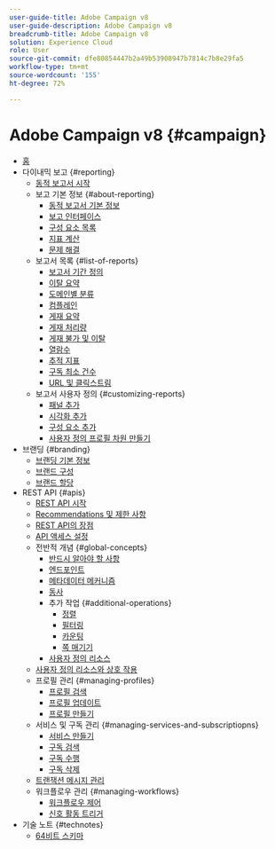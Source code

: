 ```yaml
---
user-guide-title: Adobe Campaign v8
user-guide-description: Adobe Campaign v8
breadcrumb-title: Adobe Campaign v8
solution: Experience Cloud
role: User
source-git-commit: dfe80854447b2a49b53908947b7814c7b8e29fa5
workflow-type: tm+mt
source-wordcount: '155'
ht-degree: 72%

---
```


# Adobe Campaign v8 {#campaign}

+ [홈](campaign-standard-migration-home.md)
+ 다이내믹 보고 {#reporting}
   + [동적 보고서 시작](reporting/get-started-reporting.md)
   + 보고 기본 정보 {#about-reporting}
      + [동적 보고서 기본 정보](reporting/about-dynamic-reports.md)
      + [보고 인터페이스](reporting/reporting-interface.md)
      + [구성 요소 목록](reporting/list-of-components.md)
      + [지표 계산](reporting/indicator-calculation.md)
      + [문제 해결](reporting/troubleshooting.md)
   + 보고서 목록 {#list-of-reports}
      + [보고서 기간 정의](reporting/defining-the-report-period.md)
      + [이탈 요약](reporting/bounce-summary.md)
      + [도메인별 분류](reporting/breakdown-by-domains.md)
      + [컴플레인](reporting/complaints.md)
      + [게재 요약](reporting/delivery-summary.md)
      + [게재 처리량](reporting/delivery-throughput.md)
      + [게재 불가 및 이탈](reporting/non-deliverables-and-bounces.md)
      + [열람수](reporting/opens.md)
      + [추적 지표](reporting/tracking-indicators.md)
      + [구독 최소 건수](reporting/unsubscriptions.md)
      + [URL 및 클릭스트림](reporting/urls-and-click-streams.md)
   + 보고서 사용자 정의 {#customizing-reports}
      + [패널 추가](reporting/adding-panels.md)
      + [시각화 추가](reporting/adding-visualizations.md)
      + [구성 요소 추가](reporting/adding-components.md)
      + [사용자 정의 프로필 차원 만들기](reporting/creating-a-custom-profile-dimension.md)
+ 브랜딩 {#branding}
   + [브랜딩 기본 정보](branding/branding-gs.md)
   + [브랜드 구성](branding/branding-configure.md)
   + [브랜드 할당](branding/branding-assign.md)
+ REST API {#apis}
   + [REST API 시작](api/get-started-apis.md)
   + [Recommendations 및 제한 사항](api/limitations.md)
   + [REST API의 장점](api/why-using-campaign-standard-apis.md)
   + [API 액세스 설정](api/setting-up-api-access.md)
   + 전반적 개념 {#global-concepts}
      + [반드시 알아야 할 사항](api/must-read.md)
      + [엔드포인트](api/endpoints.md)
      + [메타데이터 메커니즘](api/metadata-mechanism.md)
      + [동사](api/verbs.md)
      + 추가 작업 {#additional-operations}
         + [정렬](api/sorting.md)
         + [필터링](api/filtering.md)
         + [카운팅](api/counting.md)
         + [쪽 매기기](api/pagination.md)
      + [사용자 정의 리소스](api/custom-resources.md)
   + [사용자 정의 리소스와 상호 작용](api/interacting-with-custom-resources.md)
   + 프로필 관리 {#managing-profiles}
      + [프로필 검색](api/retrieving-profiles.md)
      + [프로필 업데이트](api/updating-profiles.md)
      + [프로필 만들기](api/creating-profiles-api.md)
   + 서비스 및 구독 관리 {#managing-services-and-subscriptiopns}
      + [서비스 만들기](api/creating-a-service.md)
      + [구독 검색](api/retrieving-subscriptions.md)
      + [구독 수행](api/perform-subscriptions.md)
      + [구독 삭제](api/deleting-subscriptions.md)
   + [트랜잭션 메시지 관리](api/managing-transactional-messages.md)
   + 워크플로우 관리 {#managing-workflows}
      + [워크플로우 제어](api/controlling-a-workflow.md)
      + [신호 활동 트리거](api/triggering-a-signal-activity.md)
+ 기술 노트 {#technotes}
   + [64비트 스키마](technotes/64-bit-tables.md)

